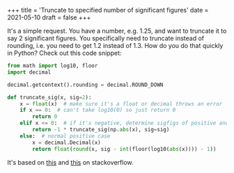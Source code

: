 +++
title = 'Truncate to specified number of significant figures'
date = 2021-05-10
draft = false
+++

It's a simple request. You have a number, e.g. 1.25, and want to truncate it to say 2 significant figures. You specifically need to truncate instead of rounding, i.e. you need to get 1.2 instead of 1.3. How do you do that quickly in Python? Check out this code snippet:

```py
from math import log10, floor
import decimal

decimal.getcontext().rounding = decimal.ROUND_DOWN

def truncate_sig(x, sig=2):
    x = float(x)  # make sure it's a float or decimal throws an error
    if x == 0:  # can't take log10(0) so just return 0
        return 0
    elif x <= 0:  # if it's negative, determine sigfigs of positive and multiply by -1
        return -1 * truncate_sig(np.abs(x), sig=sig)
    else:  # normal positive case
        x = decimal.Decimal(x)
        return float(round(x, sig - int(floor(log10(abs(x)))) - 1))
```

It's based on [this](https://stackoverflow.com/a/3413529/10046967) and [this](https://stackoverflow.com/a/39165933/10046967) on stackoverflow.
